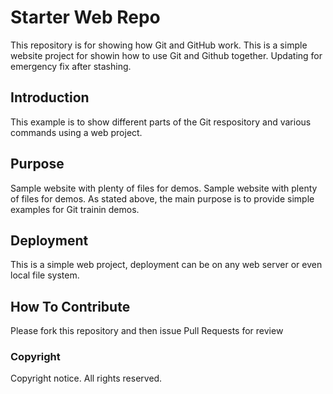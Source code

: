 # Starter Web Repo

This repository is for showing how Git and GitHub work.
This is a simple website project for showin how to use Git and Github together. Updating for emergency fix after stashing.

## Introduction

This example is to show different parts of the Git respository and various commands using a web project.

## Purpose

Sample website with plenty of files for demos.
Sample website with plenty of files for demos.
As stated above, the main purpose is to provide simple examples for Git trainin demos.

## Deployment

This is a simple web project, deployment can be on any web server or even local file system.

## How To Contribute

Please fork this repository and then issue Pull Requests for review

### Copyright

Copyright notice. All rights reserved.